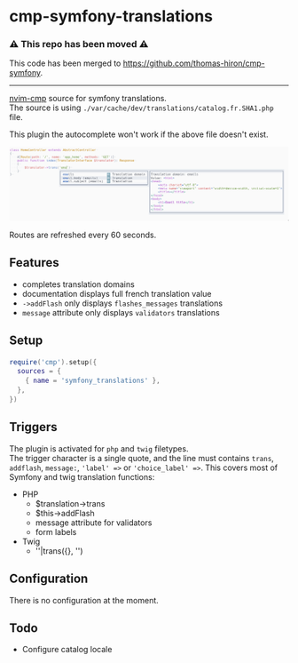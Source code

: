# cmp-symfony-translations

### ⚠️  This repo has been moved ⚠️

This code has been merged to https://github.com/thomas-hiron/cmp-symfony.

---

[nvim-cmp](https://github.com/hrsh7th/nvim-cmp) source for symfony translations.  
The source is using `./var/cache/dev/translations/catalog.fr.SHA1.php` file.

This plugin the autocomplete won't work if the above file doesn't exist.

![Autocomplete](./docs/autocomplete.png)

Routes are refreshed every 60 seconds.

## Features
- completes translation domains
- documentation displays full french translation value
- `->addFlash` only displays `flashes_messages` translations
- `message` attribute only displays `validators` translations

## Setup

```lua
require('cmp').setup({
  sources = {
    { name = 'symfony_translations' },
  },
})
```

## Triggers

The plugin is activated for `php` and `twig` filetypes.  
The trigger character is a single quote, and the line must contains
`trans`, `addflash`, `message:`, `'label' =>` or `'choice_label' =>`. This covers most of Symfony and twig
translation functions:
- PHP
  - $translation->trans
  - $this->addFlash
  - message attribute for validators
  - form labels
- Twig
  - ''|trans({}, '')

## Configuration

There is no configuration at the moment.

## Todo

- Configure catalog locale
